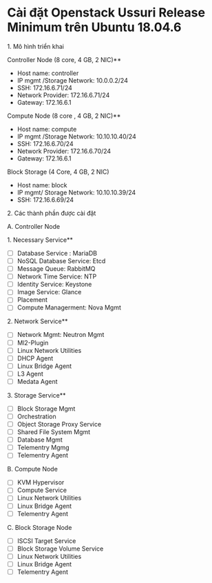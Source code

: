 # Cài đặt Openstack Ussuri Release Minimum trên Ubuntu 18.04.6

1\. Mô hình triển khai

Controller Node (8 core, 4 GB, 2 NIC)**

- Host name: controller
- IP mgmt /Storage Network: 10.0.0.2/24
- SSH: 172.16.6.71/24
- Network Provider: 172.16.6.71/24
- Gateway: 172.16.6.1

Compute Node (8 core , 4 GB, 2 NIC)**

- Host name: compute
- IP mgmt /Storage Network: 10.10.10.40/24
- SSH: 172.16.6.70/24
- Network Provider: 172.16.6.70/24
- Gateway: 172.16.6.1

Block Storage (4 Core, 4 GB, 2 NIC)

- Host name: block
- IP mgmt/ Storage Network: 10.10.10.39/24
- SSH: 172.16.6.69/24

2\. Các thành phần được cài đặt

A. Controller Node

1\. Necessary Service**

- [ ] Database Service : MariaDB
- [ ] NoSQL Database Service: Etcd
- [ ] Message Queue: RabbitMQ
- [ ] Network Time Service: NTP
- [ ] Identity Service: Keystone
- [ ] Image Service: Glance
- [ ] Placement
- [ ] Compute Managerment: Nova Mgmt

2\. Network Service**

- [ ] Network Mgmt: Neutron Mgmt
- [ ] Ml2-Plugin
- [ ] Linux Network Utilities
- [ ] DHCP Agent
- [ ] Linux Bridge Agent
- [ ] L3 Agent
- [ ] Medata Agent

3\. Storage Service**

- [ ] Block Storage Mgmt
- [ ] Orchestration
- [ ] Object Storage Proxy Service
- [ ] Shared File System Mgmt
- [ ] Database Mgmt
- [ ] Telementry Mgmg
- [ ] Telementry Agent

B. Compute Node

- [ ] KVM Hypervisor
- [ ] Compute Service
- [ ] Linux Network Utilities
- [ ] Linux Bridge Agent
- [ ] Telementry Agent

C. Block Storage Node

- [ ] ISCSI Target Service
- [ ] Block Storage Volume Service
- [ ] Linux Network Utilities
- [ ] Linux Bridge Agent
- [ ] Telementry Agent
